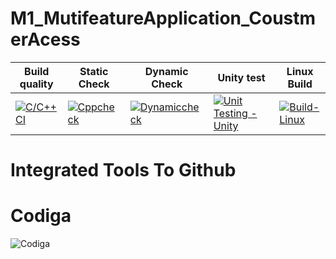 # M1_MutifeatureApplication_CoustmerAcess


| Build quality | Static Check | Dynamic Check | Unity test | Linux Build |
| ------------- | ------------ | ------------- | ---------- | ----------- |
| [![C/C++ CI](https://github.com/Harshitha199928/M1_MutifeatureApplication_App/actions/workflows/c-cpp.yml/badge.svg)](https://github.com/Harshitha199928/M1_MutifeatureApplication_App/actions/workflows/c-cpp.yml) | [![Cppcheck](https://github.com/Harshitha199928/M1_MutifeatureApplication_App/actions/workflows/Static-check.yml/badge.svg)](https://github.com/Harshitha199928/M1_MutifeatureApplication_App/actions/workflows/Static-check.yml) | [![Dynamiccheck](https://github.com/Harshitha199928/M1_MutifeatureApplication_App/actions/workflows/Dynamic-check.yml/badge.svg)](https://github.com/Harshitha199928/M1_MutifeatureApplication_App/actions/workflows/Dynamic-check.yml) | [![Unit Testing - Unity](https://github.com/Harshitha199928/M1_MutifeatureApplication_App/actions/workflows/Unity.yml/badge.svg)](https://github.com/Harshitha199928/M1_MutifeatureApplication_App/actions/workflows/Unity.yml) | [![Build-Linux](https://github.com/Harshitha199928/M1_MutifeatureApplication_App/actions/workflows/Build-linux.yml/badge.svg)](https://github.com/Harshitha199928/M1_MutifeatureApplication_App/actions/workflows/Build-linux.yml) |

 # Integrated Tools To Github
 
 # Codiga
 ![Codiga](https://user-images.githubusercontent.com/55775183/153706469-1037b8d3-c290-43bc-808f-3023407b9eb3.png)

